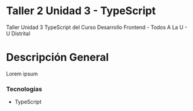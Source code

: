 # Taller 2 Unidad 3 - TypeScript
Taller Unidad 3 TypeScript del Curso Desarrollo Frontend - Todos A La U - U Distrital

# Descripción General

Lorem ipsum

### Tecnologías

- TypeScript
